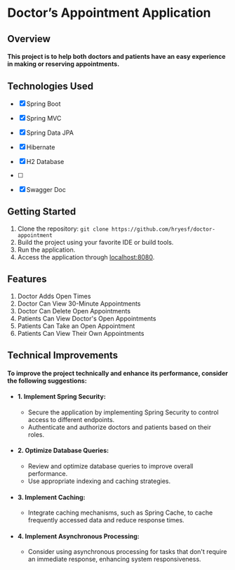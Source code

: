# Doctor’s Appointment Application

## Overview
#### This project is to help both doctors and patients have an easy experience in making or reserving appointments.

## Technologies Used

- [x] Spring Boot

- [x] Spring MVC

- [x] Spring Data JPA

- [x] Hibernate

- [x] H2 Database
- [ ] 
- [x] Swagger Doc

## Getting Started
1. Clone the repository: `git clone https://github.com/hryesf/doctor-appointment`
2. Build the project using your favorite IDE or build tools.
3. Run the application.
4. Access the application through [localhost:8080](http://localhost:8080).

## Features
1. Doctor Adds Open Times
2. Doctor Can View 30-Minute Appointments
3. Doctor Can Delete Open Appointments
4. Patients Can View Doctor's Open Appointments
5. Patients Can Take an Open Appointment
6. Patients Can View Their Own Appointments

## Technical Improvements
#### To improve the project technically and enhance its performance, consider the following suggestions:

- #### 1. Implement Spring Security:
  - Secure the application by implementing Spring Security to control access to different endpoints.
  - Authenticate and authorize doctors and patients based on their roles.

- #### 2. Optimize Database Queries:
  - Review and optimize database queries to improve overall performance.
  - Use appropriate indexing and caching strategies.

- #### 3. Implement Caching:
  - Integrate caching mechanisms, such as Spring Cache, to cache frequently accessed data and reduce response times.

- #### 4. Implement Asynchronous Processing:
  - Consider using asynchronous processing for tasks that don't require an immediate response, enhancing system responsiveness.

